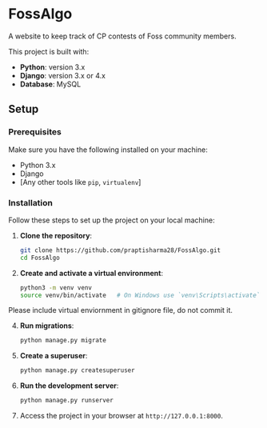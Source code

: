 # FossAlgo
A website to keep track of CP contests of Foss community members.

This project is built with:

- **Python**: version 3.x
- **Django**: version 3.x or 4.x
- **Database**: MySQL

## Setup

### Prerequisites

Make sure you have the following installed on your machine:

- Python 3.x
- Django
- [Any other tools like `pip`, `virtualenv`]

### Installation

Follow these steps to set up the project on your local machine:

1. **Clone the repository**:
   ```bash
   git clone https://github.com/praptisharma28/FossAlgo.git
   cd FossAlgo
   ```

2. **Create and activate a virtual environment**:
   ```bash
   python3 -m venv venv
   source venv/bin/activate   # On Windows use `venv\Scripts\activate`
   ```
Please include virtual enviornment in gitignore file, do not commit it.

4. **Run migrations**:
   ```bash
   python manage.py migrate
   ```

5. **Create a superuser**:
   ```bash
   python manage.py createsuperuser
   ```

5. **Run the development server**:
   ```bash
   python manage.py runserver
   ```

7. Access the project in your browser at `http://127.0.0.1:8000`.
